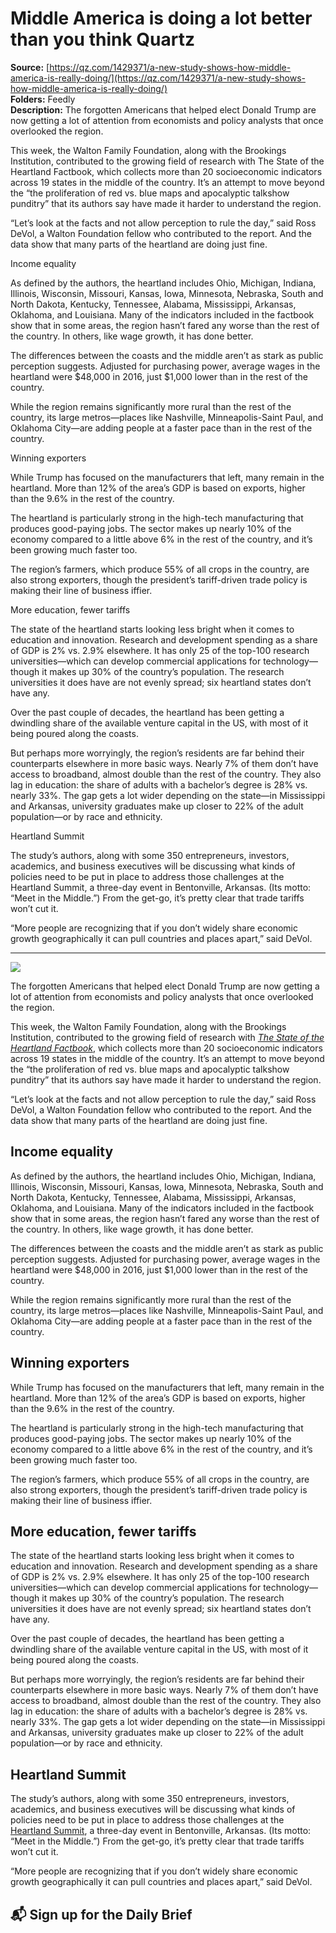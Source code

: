 # Middle America is doing a lot better than you think Quartz

**Source:** [https://qz.com/1429371/a-new-study-shows-how-middle-america-is-really-doing/](https://qz.com/1429371/a-new-study-shows-how-middle-america-is-really-doing/)  
**Folders:** Feedly  
**Description:** The forgotten Americans that helped elect Donald Trump are now getting a lot of attention from economists and policy analysts that once overlooked the region.

This week, the Walton Family Foundation, along with the Brookings Institution, contributed to the growing field of research with The State of the Heartland Factbook, which collects more than 20 socioeconomic indicators across 19 states in the middle of the country. It’s an attempt to move beyond the “the proliferation of red vs. blue maps and apocalyptic talkshow punditry” that its authors say have made it harder to understand the region.

“Let’s look at the facts and not allow perception to rule the day,” said Ross DeVol, a Walton Foundation fellow who contributed to the report. And the data show that many parts of the heartland are doing just fine.

Income equality

As defined by the authors, the heartland includes Ohio, Michigan, Indiana, Illinois, Wisconsin, Missouri, Kansas, Iowa, Minnesota, Nebraska, South and North Dakota, Kentucky, Tennessee, Alabama, Mississippi, Arkansas, Oklahoma, and Louisiana. Many of the indicators included in the factbook show that in some areas, the region hasn’t fared any worse than the rest of the country. In others, like wage growth, it has done better.

The differences between the coasts and the middle aren’t as stark as public perception suggests. Adjusted for purchasing power, average wages in the heartland were $48,000 in 2016, just $1,000 lower than in the rest of the country.

While the region remains significantly more rural than the rest of the country, its large metros—places like Nashville, Minneapolis-Saint Paul, and Oklahoma City—are adding people at a faster pace than in the rest of the country.

Winning exporters

While Trump has focused on the manufacturers that left, many remain in the heartland. More than 12% of the area’s GDP is based on exports, higher than the 9.6% in the rest of the country.

The heartland is particularly strong in the high-tech manufacturing that produces good-paying jobs. The sector makes up nearly 10% of the economy compared to a little above 6% in the rest of the country, and it’s been growing much faster too.

The region’s farmers, which produce 55% of all crops in the country, are also strong exporters, though the president’s tariff-driven trade policy is making their line of business iffier.

More education, fewer tariffs

The state of the heartland starts looking less bright when it comes to education and innovation. Research and development spending as a share of GDP is 2% vs. 2.9% elsewhere. It has only 25 of the top-100 research universities—which can develop commercial applications for technology—though it makes up 30% of the country’s population. The research universities it does have are not evenly spread; six heartland states don’t have any.

Over the past couple of decades, the heartland has been getting a dwindling share of the available venture capital in the US, with most of it being poured along the coasts.

But perhaps more worryingly, the region’s residents are far behind their counterparts elsewhere in more basic ways. Nearly 7% of them don’t have access to broadband, almost double than the rest of the country. They also lag in education: the share of adults with a bachelor’s degree is 28% vs. nearly 33%. The gap gets a lot wider depending on the state—in Mississippi and Arkansas, university graduates make up closer to 22% of the adult population—or by race and ethnicity.

Heartland Summit

The study’s authors, along with some 350 entrepreneurs, investors, academics, and business executives will be discussing what kinds of policies need to be put in place to address those challenges at the Heartland Summit, a three-day event in Bentonville, Arkansas. (Its motto: “Meet in the Middle.”) From the get-go, it’s pretty clear that trade tariffs won’t cut it.

“More people are recognizing that if you don’t widely share economic growth geographically it can pull countries and places apart,” said DeVol.


---

<div><div><div><picture><img src="https://qz.com/cdn-cgi/image/width=1024%2Cquality=85%2Cformat=auto/https://assets.qz.com/media/0f9fbbb115a9f252c9c9829bc19e6355.jpg"></picture></div><p>The forgotten Americans that helped elect Donald Trump are now getting a lot of attention from economists and policy analysts that once overlooked the region.</p></div><div><p>This week, the Walton Family Foundation, along with the Brookings Institution, contributed to the growing field of research with <a href="http://factbook.theheartlandsummit.org/"><em>The State of the</em></a><em> </em><a href="http://factbook.theheartlandsummit.org/"><em>Heartland Factbook</em></a>, which collects more than 20 socioeconomic indicators across 19 states in the middle of the country. It’s an attempt to move beyond the “the proliferation of red vs. blue maps and apocalyptic talkshow punditry” that its authors say have made it harder to understand the region.</p></div><div><p>“Let’s look at the facts and not allow perception to rule the day,” said Ross DeVol, a Walton Foundation fellow who contributed to the report. And the data show that many parts of the heartland are doing just fine.</p></div><div><h2>Income equality</h2><p>As defined by the authors, the heartland includes Ohio, Michigan, Indiana, Illinois, Wisconsin, Missouri, Kansas, Iowa, Minnesota, Nebraska, South and North Dakota, Kentucky, Tennessee, Alabama, Mississippi, Arkansas, Oklahoma, and Louisiana. Many of the indicators included in the factbook show that in some areas, the region hasn’t fared any worse than the rest of the country. In others, like wage growth, it has done better.</p></div><div><p>The differences between the coasts and the middle aren’t as stark as public perception suggests. Adjusted for purchasing power, average wages in the heartland were $48,000 in 2016, just $1,000 lower than in the rest of the country.</p></div><div><p>While the region remains significantly more rural than the rest of the country, its large metros—places like Nashville, Minneapolis-Saint Paul, and Oklahoma City—are adding people at a faster pace than in the rest of the country.</p></div><div><h2>Winning exporters</h2><p>While Trump has focused on the manufacturers that left, many remain in the heartland. More than 12% of the area’s GDP is based on exports, higher than the 9.6% in the rest of the country.</p></div><div><p>The heartland is particularly strong in the high-tech manufacturing that produces good-paying jobs. The sector makes up nearly 10% of the economy compared to a little above 6% in the rest of the country, and it’s been growing much faster too.</p></div><div><p>The region’s farmers, which produce 55% of all crops in the country, are also strong exporters, though the president’s tariff-driven trade policy is making their line of business iffier.</p></div><div><h2>More education, fewer tariffs</h2><p>The state of the heartland starts looking less bright when it comes to education and innovation. Research and development spending as a share of GDP is 2% vs. 2.9% elsewhere. It has only 25 of the top-100 research universities—which can develop commercial applications for technology—though it makes up 30% of the country’s population. The research universities it does have are not evenly spread; six heartland states don’t have any.</p></div><div><p>Over the past couple of decades, the heartland has been getting a dwindling share of the available venture capital in the US, with most of it being poured along the coasts.</p></div><div><p>But perhaps more worryingly, the region’s residents are far behind their counterparts elsewhere in more basic ways. Nearly 7% of them don’t have access to broadband, almost double than the rest of the country. They also lag in education: the share of adults with a bachelor’s degree is 28% vs. nearly 33%. The gap gets a lot wider depending on the state—in Mississippi and Arkansas, university graduates make up closer to 22% of the adult population—or by race and ethnicity.</p></div><div><h2>Heartland Summit</h2><p>The study’s authors, along with some 350 entrepreneurs, investors, academics, and business executives will be discussing what kinds of policies need to be put in place to address those challenges at the <a href="http://www.theheartlandsummit.org/">Heartland Summit</a>, a three-day event in Bentonville, Arkansas. (Its motto: “Meet in the Middle.”) From the get-go, it’s pretty clear that trade tariffs won’t cut it.</p></div><div><p>“More people are recognizing that if you don’t widely share economic growth geographically it can pull countries and places apart,” said DeVol.</p></div><div><h2>📬 Sign up for the Daily Brief</h2></div></div>